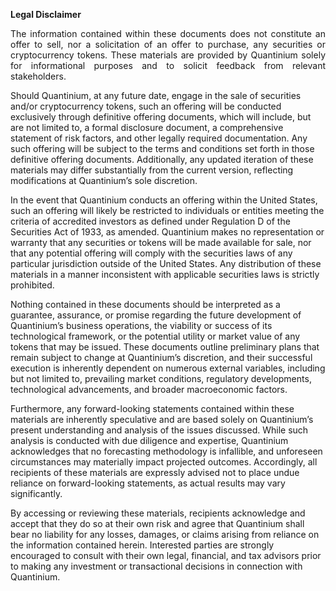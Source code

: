 **Legal Disclaimer**

<p align="justify">The information contained within these documents does not constitute an offer to sell, nor a solicitation of an offer to purchase, any securities or cryptocurrency tokens. These materials are provided by Quantinium solely for informational purposes and to solicit feedback from relevant stakeholders.

Should Quantinium, at any future date, engage in the sale of securities and/or cryptocurrency tokens, such an offering will be conducted exclusively through definitive offering documents, which will include, but are not limited to, a formal disclosure document, a comprehensive statement of risk factors, and other legally required documentation. Any such offering will be subject to the terms and conditions set forth in those definitive offering documents. Additionally, any updated iteration of these materials may differ substantially from the current version, reflecting modifications at Quantinium’s sole discretion.

In the event that Quantinium conducts an offering within the United States, such an offering will likely be restricted to individuals or entities meeting the criteria of accredited investors as defined under Regulation D of the Securities Act of 1933, as amended. Quantinium makes no representation or warranty that any securities or tokens will be made available for sale, nor that any potential offering will comply with the securities laws of any particular jurisdiction outside of the United States. Any distribution of these materials in a manner inconsistent with applicable securities laws is strictly prohibited.

Nothing contained in these documents should be interpreted as a guarantee, assurance, or promise regarding the future development of Quantinium’s business operations, the viability or success of its technological framework, or the potential utility or market value of any tokens that may be issued. These documents outline preliminary plans that remain subject to change at Quantinium’s discretion, and their successful execution is inherently dependent on numerous external variables, including but not limited to, prevailing market conditions, regulatory developments, technological advancements, and broader macroeconomic factors.

Furthermore, any forward-looking statements contained within these materials are inherently speculative and are based solely on Quantinium’s present understanding and analysis of the issues discussed. While such analysis is conducted with due diligence and expertise, Quantinium acknowledges that no forecasting methodology is infallible, and unforeseen circumstances may materially impact projected outcomes. Accordingly, all recipients of these materials are expressly advised not to place undue reliance on forward-looking statements, as actual results may vary significantly.

By accessing or reviewing these materials, recipients acknowledge and accept that they do so at their own risk and agree that Quantinium shall bear no liability for any losses, damages, or claims arising from reliance on the information contained herein. Interested parties are strongly encouraged to consult with their own legal, financial, and tax advisors prior to making any investment or transactional decisions in connection with Quantinium.</p>
